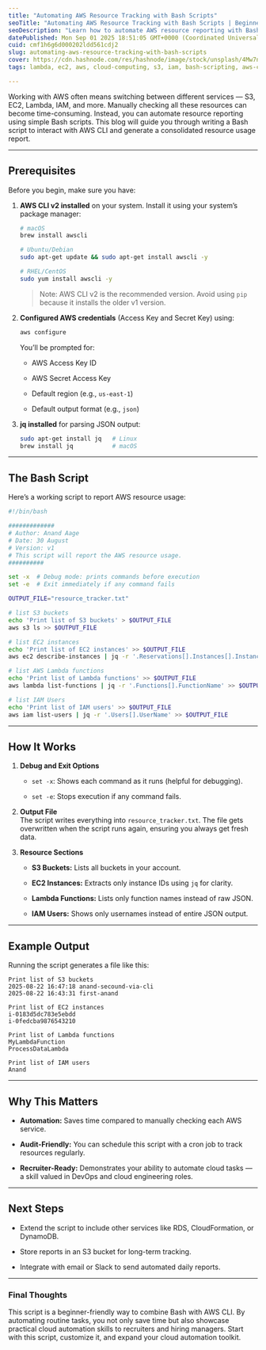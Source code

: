 ```yaml
---
title: "Automating AWS Resource Tracking with Bash Scripts"
seoTitle: "Automating AWS Resource Tracking with Bash Scripts | Beginner-Friendly"
seoDescription: "Learn how to automate AWS resource reporting with Bash scripts and AWS CLI. Step-by-step guide with examples to list S3, EC2, Lambda, and IAM resources. Per"
datePublished: Mon Sep 01 2025 18:51:05 GMT+0000 (Coordinated Universal Time)
cuid: cmf1h6g6d000202ldd561cdj2
slug: automating-aws-resource-tracking-with-bash-scripts
cover: https://cdn.hashnode.com/res/hashnode/image/stock/unsplash/4Mw7nkQDByk/upload/3831ee8d1431594e3683061077a3cdb3.jpeg
tags: lambda, ec2, aws, cloud-computing, s3, iam, bash-scripting, aws-cli, cloud-automation, aws-for-beginners, devops-automation

---
```


Working with AWS often means switching between different services — S3, EC2, Lambda, IAM, and more. Manually checking all these resources can become time-consuming. Instead, you can automate resource reporting using simple Bash scripts. This blog will guide you through writing a Bash script to interact with AWS CLI and generate a consolidated resource usage report.

---

## Prerequisites

Before you begin, make sure you have:

1. **AWS CLI v2 installed** on your system. Install it using your system’s package manager:
    
    ```bash
    # macOS
    brew install awscli
    
    # Ubuntu/Debian
    sudo apt-get update && sudo apt-get install awscli -y
    
    # RHEL/CentOS
    sudo yum install awscli -y
    ```
    
    > Note: AWS CLI v2 is the recommended version. Avoid using `pip` because it installs the older v1 version.
    
2. **Configured AWS credentials** (Access Key and Secret Key) using:
    
    ```bash
    aws configure
    ```
    
    You’ll be prompted for:
    
    * AWS Access Key ID
        
    * AWS Secret Access Key
        
    * Default region (e.g., `us-east-1`)
        
    * Default output format (e.g., `json`)
        
3. **jq installed** for parsing JSON output:
    
    ```bash
    sudo apt-get install jq   # Linux
    brew install jq           # macOS
    ```
    

---

## The Bash Script

Here’s a working script to report AWS resource usage:

```bash
#!/bin/bash

#############
# Author: Anand Aage
# Date: 30 August
# Version: v1
# This script will report the AWS resource usage.
##########

set -x  # Debug mode: prints commands before execution
set -e  # Exit immediately if any command fails

OUTPUT_FILE="resource_tracker.txt"

# list S3 buckets
echo 'Print list of S3 buckets' > $OUTPUT_FILE
aws s3 ls >> $OUTPUT_FILE

# list EC2 instances
echo 'Print list of EC2 instances' >> $OUTPUT_FILE
aws ec2 describe-instances | jq -r '.Reservations[].Instances[].InstanceId' >> $OUTPUT_FILE

# list AWS Lambda functions
echo 'Print list of Lambda functions' >> $OUTPUT_FILE
aws lambda list-functions | jq -r '.Functions[].FunctionName' >> $OUTPUT_FILE

# list IAM Users
echo 'Print list of IAM users' >> $OUTPUT_FILE
aws iam list-users | jq -r '.Users[].UserName' >> $OUTPUT_FILE
```

---

## How It Works

1. **Debug and Exit Options**
    
    * `set -x`: Shows each command as it runs (helpful for debugging).
        
    * `set -e`: Stops execution if any command fails.
        
2. **Output File**  
    The script writes everything into `resource_tracker.txt`. The file gets overwritten when the script runs again, ensuring you always get fresh data.
    
3. **Resource Sections**
    
    * **S3 Buckets:** Lists all buckets in your account.
        
    * **EC2 Instances:** Extracts only instance IDs using `jq` for clarity.
        
    * **Lambda Functions:** Lists only function names instead of raw JSON.
        
    * **IAM Users:** Shows only usernames instead of entire JSON output.
        

---

## Example Output

Running the script generates a file like this:

```plaintext
Print list of S3 buckets
2025-08-22 16:47:18 anand-secound-via-cli
2025-08-22 16:43:31 first-anand

Print list of EC2 instances
i-0183d5dc783e5ebdd
i-0fedcba9876543210

Print list of Lambda functions
MyLambdaFunction
ProcessDataLambda

Print list of IAM users
Anand
```

---

## Why This Matters

* **Automation:** Saves time compared to manually checking each AWS service.
    
* **Audit-Friendly:** You can schedule this script with a cron job to track resources regularly.
    
* **Recruiter-Ready:** Demonstrates your ability to automate cloud tasks — a skill valued in DevOps and cloud engineering roles.
    

---

## Next Steps

* Extend the script to include other services like RDS, CloudFormation, or DynamoDB.
    
* Store reports in an S3 bucket for long-term tracking.
    
* Integrate with email or Slack to send automated daily reports.
    

---

### Final Thoughts

This script is a beginner-friendly way to combine Bash with AWS CLI. By automating routine tasks, you not only save time but also showcase practical cloud automation skills to recruiters and hiring managers. Start with this script, customize it, and expand your cloud automation toolkit.